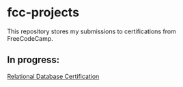 # fcc-projects

This repository stores my submissions to certifications from FreeCodeCamp.

## In progress:
[Relational Database Certification](https://www.freecodecamp.org/learn/relational-database)
